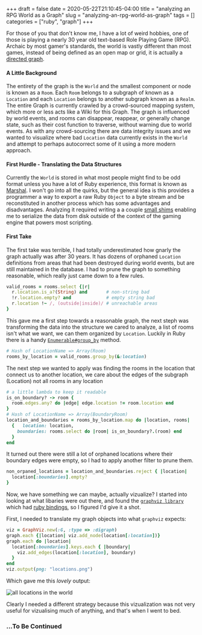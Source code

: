 +++ 
draft = false
date = 2020-05-22T21:10:45-04:00
title = "analyzing an RPG World as a Graph"
slug = "analyzing-an-rpg-world-as-graph" 
tags = []
categories = ["ruby", "graph"]
+++

For those of you that don't know me, I have a lot of weird hobbies, one of those is playing a nearly 30 year old text-based Role Playing Game (RPG).  Archaic by most gamer's standards, the world is vastly different than most games, instead of being defined as an open map or grid, it is actually a [directed graph](https://en.wikipedia.org/wiki/Directed_graph).

#### A Little Background

The entirety of the graph is the `World` and the smallest component or node is known as a `Room`. Each `Room` belongs to a subgraph of known as a `Location` and each `Location` belongs to another subgraph known as a `Realm`.  The entire Graph is currently crawled by a crowd-sourced mapping system, which more or less acts like a Wiki for this Graph.  The graph is influenced by world events, and rooms can disappear, reappear, or generally change state, such as their cost function to traverse, without warning due to world events.  As with any crowd-sourcing there are data integrity issues and we wanted to visualize where bad `Location` data currently exists in the `World` and attempt to perhaps autocorrect some of it using a more modern approach.

#### First Hurdle - Translating the Data Structures

Currently the `World` is stored in what most people might find to be odd format unless you have a lot of Ruby experience, this format is known as [Marshal](https://ruby-doc.org/core-2.7.1/Marshal.html).  I won't go into all the quirks, but the general idea is this provides a programmer a way to export a raw Ruby `Object` to a byte stream and be reconstituted in another process which has some advantages and disadvantages.  Analyzing it required writing a a couple [small shims](https://github.com/elanthia-online/cartograph/tree/master/shims) enabling me to serialize the data from disk outside of the context of the gaming engine that powers most scripting.

#### First Take

The first take was terrible, I had totally underestimated how gnarly the graph actually was after 30 years.  It has dozens of orphaned `Location` definitions from areas that had been destroyed during world events, but are still maintained in the database.  I had to prune the graph to something reasonable, which really just came down to a few rules.

```ruby
valid_rooms = rooms.select {|r| 
  r.location.is_a?(String) and       # non-string bad
  !r.location.empty? and             # empty string bad
  r.location !~ /, (outside|inside)/ # unreachable areas
}
```

This gave me a first step towards a reasonable graph, the next steph was transforming the data into the structure we cared to analyze, a list of rooms isn't what we want, we can them organized by `Location`.  Luckily in Ruby there is a handy [`Enumerable#group_by`](https://ruby-doc.org/core-2.7.1/Enumerable.html#method-i-group_by) method.

```ruby
# Hash of LocationName => Array(Room)
rooms_by_location = valid_rooms.group_by(&:location) 
```

The next step we wanted to apply was finding the rooms in the location that connect us to another location, we care about the edges of the subgraph (Location) not all rooms in any location

```ruby
# a little lambda to keep it readable
is_on_boundary? -> room {
  room.edges.any? do |edge| edge.location != room.location end
}
# Hash of LocationName => Array(BoundaryRoom)
location_and_boundaries = rooms_by_location.map do |location, rooms| 
  {   location: location, 
    boundaries: rooms.select do |room| is_on_boundary?.(room) end
  }
end
```

It turned out there were still a lot of orphaned locations where their boundary edges were empty, so I had to apply another filter to prune them.

```ruby
non_orpaned_locations = location_and_boundaries.reject { |location| 
  location[:boundaries].empty?
}
```

Now, we have something we can maybe, actually vizualize?  I started into looking at what libaries were out there, and found the [`graphviz library`](https://graphviz.org/) which had [ruby bindings](https://github.com/glejeune/Ruby-Graphviz), so I figured I'd give it a shot.

First, I needed to translate my graph objects into what `graphviz` expects:

```ruby
viz = GraphViz.new(:G, :type => :digraph)
graph.each {|location| viz.add_node(location[:location])}
graph.each do |location| 
  location[:boundaries].keys.each { |boundary| 
    viz.add_edges(location[:location], boundary)
  } 
end
viz.output(png: "locations.png")
```

Which gave me this _lovely_ output:

![all locations in the world](/images/all-world-locations.png)

Clearly I needed a different strategy because this vizualization was not very useful for vizualising much of anything, and that's when I went to bed.

### ...To Be Continued